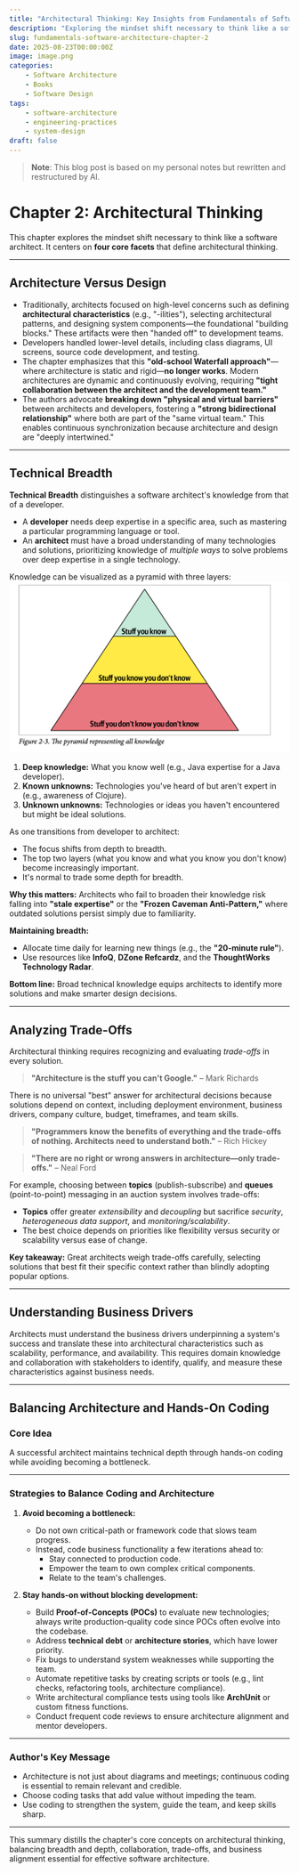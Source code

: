 ```yaml
---
title: "Architectural Thinking: Key Insights from Fundamentals of Software Architecture Chapter 2"
description: "Exploring the mindset shift necessary to think like a software architect, covering the four core facets that define architectural thinking and the balance between breadth and depth."
slug: fundamentals-software-architecture-chapter-2
date: 2025-08-23T00:00:00Z
image: image.png
categories:
    - Software Architecture
    - Books
    - Software Design
tags:
    - software-architecture
    - engineering-practices
    - system-design
draft: false
---
```


> **Note**: This blog post is based on my personal notes but rewritten and restructured by AI.

# Chapter 2: Architectural Thinking

This chapter explores the mindset shift necessary to think like a software architect. It centers on **four core facets** that define architectural thinking.

---

## Architecture Versus Design

- Traditionally, architects focused on high-level concerns such as defining **architectural characteristics** (e.g., "-ilities"), selecting architectural patterns, and designing system components—the foundational "building blocks." These artifacts were then "handed off" to development teams.
- Developers handled lower-level details, including class diagrams, UI screens, source code development, and testing.
- The chapter emphasizes that this **"old-school Waterfall approach"**—where architecture is static and rigid—**no longer works**. Modern architectures are dynamic and continuously evolving, requiring **"tight collaboration between the architect and the development team."**
- The authors advocate **breaking down "physical and virtual barriers"** between architects and developers, fostering a **"strong bidirectional relationship"** where both are part of the "same virtual team." This enables continuous synchronization because architecture and design are "deeply intertwined."

---

## Technical Breadth

**Technical Breadth** distinguishes a software architect's knowledge from that of a developer.

- A **developer** needs deep expertise in a specific area, such as mastering a particular programming language or tool.
- An **architect** must have a broad understanding of many technologies and solutions, prioritizing knowledge of *multiple ways* to solve problems over deep expertise in a single technology.

Knowledge can be visualized as a pyramid with three layers:
![Knowledge Pyramid](knowledge-pyramid.png)

1. **Deep knowledge:** What you know well (e.g., Java expertise for a Java developer).
2. **Known unknowns:** Technologies you've heard of but aren't expert in (e.g., awareness of Clojure).
3. **Unknown unknowns:** Technologies or ideas you haven't encountered but might be ideal solutions.

As one transitions from developer to architect:
- The focus shifts from depth to breadth.
- The top two layers (what you know and what you know you don't know) become increasingly important.
- It's normal to trade some depth for breadth.

**Why this matters:** Architects who fail to broaden their knowledge risk falling into **"stale expertise"** or the **"Frozen Caveman Anti-Pattern,"** where outdated solutions persist simply due to familiarity.

**Maintaining breadth:**
- Allocate time daily for learning new things (e.g., the **"20-minute rule"**).
- Use resources like **InfoQ**, **DZone Refcardz**, and the **ThoughtWorks Technology Radar**.

**Bottom line:** Broad technical knowledge equips architects to identify more solutions and make smarter design decisions.

---

## Analyzing Trade-Offs

Architectural thinking requires recognizing and evaluating *trade-offs* in every solution.

> **"Architecture is the stuff you can't Google."** – Mark Richards

There is no universal "best" answer for architectural decisions because solutions depend on context, including deployment environment, business drivers, company culture, budget, timeframes, and team skills.

> **"Programmers know the benefits of everything and the trade-offs of nothing. Architects need to understand both."** – Rich Hickey

> **"There are no right or wrong answers in architecture—only trade-offs."** – Neal Ford

For example, choosing between **topics** (publish-subscribe) and **queues** (point-to-point) messaging in an auction system involves trade-offs:
- **Topics** offer greater *extensibility* and *decoupling* but sacrifice *security*, *heterogeneous data support*, and *monitoring/scalability*.
- The best choice depends on priorities like flexibility versus security or scalability versus ease of change.

**Key takeaway:** Great architects weigh trade-offs carefully, selecting solutions that best fit their specific context rather than blindly adopting popular options.

---

## Understanding Business Drivers

Architects must understand the business drivers underpinning a system's success and translate these into architectural characteristics such as scalability, performance, and availability. This requires domain knowledge and collaboration with stakeholders to identify, qualify, and measure these characteristics against business needs.

---

## Balancing Architecture and Hands-On Coding

### Core Idea

A successful architect maintains technical depth through hands-on coding while avoiding becoming a bottleneck.

---

### Strategies to Balance Coding and Architecture

1. **Avoid becoming a bottleneck:**
   - Do not own critical-path or framework code that slows team progress.
   - Instead, code business functionality a few iterations ahead to:
     - Stay connected to production code.
     - Empower the team to own complex critical components.
     - Relate to the team's challenges.

2. **Stay hands-on without blocking development:**
   - Build **Proof-of-Concepts (POCs)** to evaluate new technologies; always write production-quality code since POCs often evolve into the codebase.
   - Address **technical debt** or **architecture stories**, which have lower priority.
   - Fix bugs to understand system weaknesses while supporting the team.
   - Automate repetitive tasks by creating scripts or tools (e.g., lint checks, refactoring tools, architecture compliance).
   - Write architectural compliance tests using tools like **ArchUnit** or custom fitness functions.
   - Conduct frequent code reviews to ensure architecture alignment and mentor developers.

---

### Author's Key Message

- Architecture is not just about diagrams and meetings; continuous coding is essential to remain relevant and credible.
- Choose coding tasks that add value without impeding the team.
- Use coding to strengthen the system, guide the team, and keep skills sharp.

---

This summary distills the chapter's core concepts on architectural thinking, balancing breadth and depth, collaboration, trade-offs, and business alignment essential for effective software architecture.
